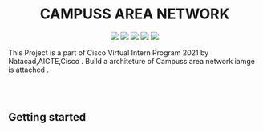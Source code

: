 
<h1 align="center" style="margin-top: -4px !important;">CAMPUSS AREA NETWORK</h1>
<p align="center">
  <img src="https://img.shields.io/badge/build-passing-brightgreen">
  <img src="https://img.shields.io/badge/packet-tracer-informational">
  <img src="https://img.shields.io/badge/maintainer-shreya-information">
  <img src="https://img.shields.io/badge/os-windows-brightgreen">
  <img src="https://img.shields.io/badge/contributions-welcome-brightgreen">
</p>

This Project is a part of Cisco Virtual Intern Program 2021 by Natacad,AICTE,Cisco . Build a architeture of Campuss area network iamge is attached .

<p align="center">
  <img src="">
</p>
<br>

## Getting started



